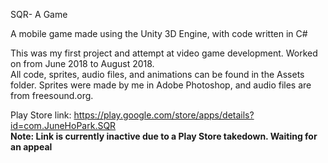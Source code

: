 SQR- A Game

A mobile game made using the Unity 3D Engine, with code written in C#

This was my first project and attempt at video game development. Worked on from June 2018 to August 2018. \
All code, sprites, audio files, and animations can be found in the Assets folder. Sprites were made by me in Adobe Photoshop, and audio files are from freesound.org.

Play Store link: https://play.google.com/store/apps/details?id=com.JuneHoPark.SQR \
**Note: Link is currently inactive due to a Play Store takedown. Waiting for an appeal**
